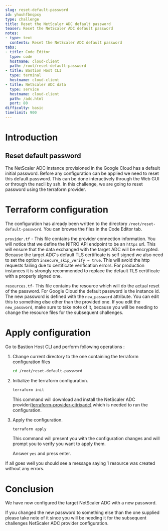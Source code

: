```yaml
---
slug: reset-default-password
id: yhuuhfbnqpxy
type: challenge
title: Reset the NetScaler ADC default password
teaser: Reset the NetScaler ADC default password
notes:
- type: text
  contents: Reset the NetScaler ADC default password
tabs:
- title: Code Editor
  type: code
  hostname: cloud-client
  path: /root/reset-default-password
- title: Bastion Host CLI
  type: terminal
  hostname: cloud-client
- title: NetScaler ADC data
  type: service
  hostname: cloud-client
  path: /adc.html
  port: 80
difficulty: basic
timelimit: 900
---
```


Introduction
============

## Reset default password

The NetScaler ADC instance provisioned in the Google Cloud
has a default initial password. Before any configuration can be applied we need to reset this default password. This can be done interactively through the Web GUI or
through the nscli by ssh.
In this challenge, we are going to reset password using the terraform provider.

Terraform configuration
=======================

The configuration has already been written to the directory
`/root/reset-default-password`. You can browse the files in the Code Editor tab.

`provider.tf` - This file contains the provider connection information.
You will notice that we define the NITRO API endpoint to be
an `https` url. This will ensure that the data exchanged with the target ADC
will be encrypted.
Because the target ADC's default TLS certificate is self signed
we also need to set the option `insecure_skip_verify = true`. This will avoid the http requests failing due to certificate
verification errors.
For production instances it is strongly recommended to replace
the default TLS certificate with a properly signed one.

`resources.tf`- This file contains the resource which will do the actual
reset of the password. For Google Cloud the default password is the instance id.
The new password is defined with the `new_password` attribute.
You can edit this to something else other than the provided one. If you edit the `new_password`, make sure to take note of it, because you will be needing to change the resource files for the subsequent challenges.

Apply configuration
===================
Go to Bastion Host CLI and perform following operations :
1. Change current directory to the one containing the terraform configuration files

	```bash
	cd /root/reset-default-password
	```

2. Initialize the terraform configuration.
	```bash
	terraform init
	```
	This command will download and install the NetScaler ADC provider[(terraform-provider-citrixadc)](https://registry.terraform.io/providers/citrix/citrixadc/latest) which is needed to run the configuration.

3. Apply the configuration.
	```bash
	terraform apply
	```
	This command will present you with the configuration changes
	and will prompt you to verify you want to apply them.

	Answer `yes` and press enter.

If all goes well you should see a message saying 1 resource was
created without any errors.

Conclusion
==========

We have now configured the target NetScaler ADC with a new password.

If you changed the new password to something else than the one
supplied please take note of it since you will be needing it
for the subsequent challenges NetScaler ADC provider configuration.
